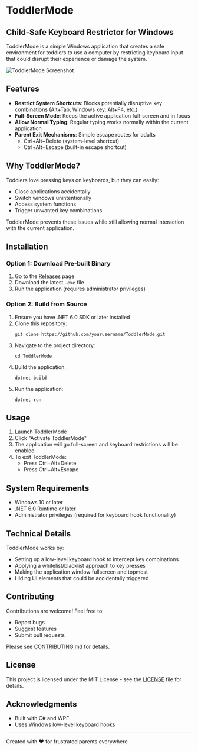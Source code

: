 # ToddlerMode

## Child-Safe Keyboard Restrictor for Windows

ToddlerMode is a simple Windows application that creates a safe environment for toddlers to use a computer by restricting keyboard input that could disrupt their experience or damage the system.

![ToddlerMode Screenshot](toddler_mode_icon.svg)

## Features

- **Restrict System Shortcuts**: Blocks potentially disruptive key combinations (Alt+Tab, Windows key, Alt+F4, etc.)
- **Full-Screen Mode**: Keeps the active application full-screen and in focus
- **Allow Normal Typing**: Regular typing works normally within the current application
- **Parent Exit Mechanisms**: Simple escape routes for adults
  - Ctrl+Alt+Delete (system-level shortcut)
  - Ctrl+Alt+Escape (built-in escape shortcut)

## Why ToddlerMode?

Toddlers love pressing keys on keyboards, but they can easily:

- Close applications accidentally
- Switch windows unintentionally
- Access system functions
- Trigger unwanted key combinations

ToddlerMode prevents these issues while still allowing normal interaction with the current application.

## Installation

### Option 1: Download Pre-built Binary

1. Go to the [Releases](https://github.com/droppedpackets/ToddlerMode/releases) page
2. Download the latest `.exe` file
3. Run the application (requires administrator privileges)

### Option 2: Build from Source

1. Ensure you have .NET 6.0 SDK or later installed
2. Clone this repository:
   ```
   git clone https://github.com/yourusername/ToddlerMode.git
   ```
3. Navigate to the project directory:
   ```
   cd ToddlerMode
   ```
4. Build the application:
   ```
   dotnet build
   ```
5. Run the application:
   ```
   dotnet run
   ```

## Usage

1. Launch ToddlerMode
2. Click "Activate ToddlerMode"
3. The application will go full-screen and keyboard restrictions will be enabled
4. To exit ToddlerMode:
   - Press Ctrl+Alt+Delete
   - Press Ctrl+Alt+Escape

## System Requirements

- Windows 10 or later
- .NET 6.0 Runtime or later
- Administrator privileges (required for keyboard hook functionality)

## Technical Details

ToddlerMode works by:

- Setting up a low-level keyboard hook to intercept key combinations
- Applying a whitelist/blacklist approach to key presses
- Making the application window fullscreen and topmost
- Hiding UI elements that could be accidentally triggered

## Contributing

Contributions are welcome! Feel free to:

- Report bugs
- Suggest features
- Submit pull requests

Please see [CONTRIBUTING.md](CONTRIBUTING.md) for details.

## License

This project is licensed under the MIT License - see the [LICENSE](LICENSE) file for details.

## Acknowledgments

- Built with C# and WPF
- Uses Windows low-level keyboard hooks

---

Created with ❤️ for frustrated parents everywhere
